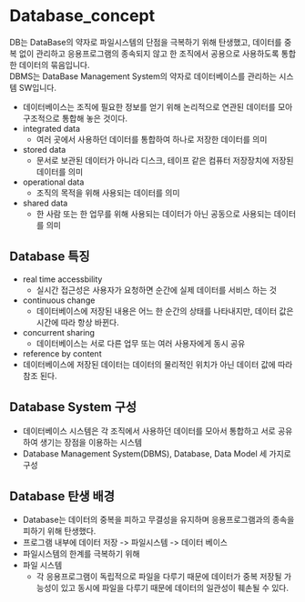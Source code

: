 # Database_concept

DB는 DataBase의 약자로 파일시스템의 단점을 극복하기 위해 탄생했고, 데이터를 중복 없이 관리하고 응용프로그램의 종속되지 않고 한 조직에서 공용으로 사용하도록 통합한 데이터의 묶음입니다.   
DBMS는 DataBase Management System의 약자로 데이터베이스를 관리하는 시스템 SW입니다.

- 데이터베이스는 조직에 필요한 정보를 얻기 위해 논리적으로 연관된 데이터를 모아 구조적으로 통합해 놓은 것이다.
- integrated data
  - 여러 곳에서 사용하던 데이터를 통합하여 하나로 저장한 데이터를 의미
- stored data
  - 문서로 보관된 데이터가 아니라 디스크, 테이프 같은 컴퓨터 저장장치에 저장된 데이터를 의미
- operational data
  - 조직의 목적을 위해 사용되는 데이터를 의미
- shared data
  - 한 사람 또는 한 업무를 위해 사용되는 데이터가 아닌 공동으로 사용되는 데이터를 의미

## Database 특징

- real time accessbility
  - 실시간 접근성은 사용자가 요청하면 순간에 실제 데이터를 서비스 하는 것
- continuous change
  - 데이터베이스에 저장된 내용은 어느 한 순간의 상태를 나타내지만, 데이터 값은 시간에 따라 항상 바뀐다.
- concurrent sharing
  - 데이터베이스는 서로 다른 업무 또는 여러 사용자에게 동시 공유
- reference by content
- 데이터베이스에 저장된 데이터는 데이터의 물리적인 위치가 아닌 데이터 값에 따라 참조 된다.

## Database System 구성

- 데이터베이스 시스템은 각 조직에서 사용하던 데이터를 모아서 통합하고 서로 공유하여 생기는 장점을 이용하는 시스템
- Database Management System(DBMS), Database, Data Model 세 가지로 구성

## Database 탄생 배경

- Database는 데이터의 중복을 피하고 무결성을 유지하며 응용프로그램과의 종속을 피하기 위해 탄생했다.
- 프로그램 내부에 데이터 저장 -> 파일시스템 -> 데이터 베이스
- 파일시스템의 한계를 극복하기 위해
- 파일 시스템
  - 각 응용프로그램이 독립적으로 파일을 다루기 때문에 데이터가 중복 저장될 가능성이 있고 동시에 파일을 다루기 때문에 데이터의 일관성이 훼손될 수 있다.
